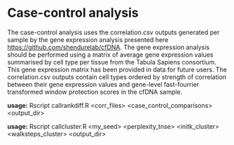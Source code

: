 # Case-control analysis

The case-control analysis uses the correlation.csv outputs generated per sample by the gene expression analysis presented here https://github.com/shendurelab/cfDNA. The gene expression analysis should be performed using a matrix of average gene expression values summarised by cell type per tissue from the Tabula Sapiens consortium. This gene expression matrix has been provided in data for future users. The correlation.csv outputs contain cell types ordered by strength of correlation between their gene expression values and gene-level fast-fourrier transformed window protection scores in the cfDNA sample.

**usage:** Rscript callrankdiff.R <corr_files> <case_control_comparisons> <output_dir>

**usage:** Rscript callcluster.R <my_seed> <perplexity_tnse> <initk_cluster> <walksteps_cluster> <output_dir>
